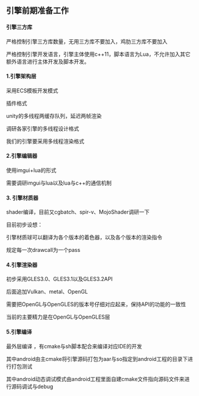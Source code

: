 ## 引擎前期准备工作

#### 引擎三方库

严格控制引擎三方库数量，无用三方库不要加入，鸡肋三方库不要加入

严格控制引擎开发语言，引擎主体使用c++11，脚本语言为Lua，不允许加入其它额外语言进行主体开发及脚本开发。

#### 1.引擎架构层

采用ECS模板开发模式

插件格式

unity的多线程两缓存队列，延迟两帧渲染

调研各家引擎的多线程设计格式

我们的引擎要采用多线程渲染格式

#### 2.引擎编辑器

使用imgui+lua的形式

需要调研imgui与lua以及lua与c++的通信机制

#### 3. 引擎材质器

shader编译，目前又cgbatch、spir-v、MojoShader调研一下

目前初步设想：

引擎材质球可以翻译为各个版本的着色器，以及各个版本的渲染指令

规定每一次drawcall为一个pass

#### 4.引擎渲染器

初步采用GLES3.0、GLES3.1以及GLES3.2API

后面追加Vulkan、metal、OpenGL

需要把OpenGL与OpenGLES的版本号仔细对应起来，保持API的功能的一致性

当前的主要精力是在OpenGL与OpenGLES层

#### 5.引擎编译

最外层编译 ，有cmake与sh脚本配合来编译对应IDE的开发

其中android由主cmake将引擎源码打包为aar与so指定到android工程的目录下进行打包测试

其中android动态调试模式由android工程里面自建cmake文件指向源码文件来进行源码调试与debug